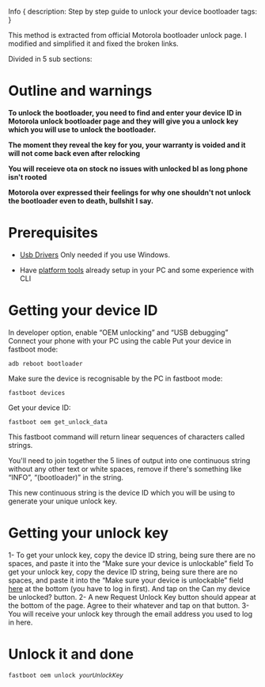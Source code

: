 Info { 
description: Step by step guide to unlock your device bootloader
tags:
 }
 
This method is extracted from official Motorola bootloader unlock page. I modified and simplified it and fixed the broken links.

Divided in 5 sub sections:

# Outline and warnings

**To unlock the bootloader, you need to find and enter your device ID in Motorola unlock bootloader page and they will give you a unlock key which you will use to unlock the bootloader.**

**The moment they reveal the key for you, your warranty is voided and it will not come back even after relocking**

**You will receieve ota on stock no issues with unlocked bl as long phone isn't rooted**

**Motorola over expressed their feelings for why one shouldn't not unlock the bootloader even to death, bullshit I say.**

# Prerequisites

- [Usb Drivers](https://dl.google.com/android/repository/usb_driver_r13-windows.zip)
Only needed if you use Windows.

- Have [platform tools](https://dl.google.com/android/repository/platform-tools-latest-windows.zip) already setup in your PC and some experience with CLI

# Getting your device ID

In developer option, enable “OEM unlocking” and “USB debugging”
Connect your phone with your PC using the cable
Put your device in fastboot mode: 
```
adb reboot bootloader
```
Make sure the device is recognisable by the PC in fastboot mode: 
```
fastboot devices
```
Get your device ID: 
```
fastboot oem get_unlock_data
```

This fastboot command will return linear sequences of characters called strings.

You'll need to join together the 5 lines of output into one continuous string without any other text or white spaces, remove if there's something like “INFO”, “(bootloader)” in the string.

This new continuous string is the device ID which you will be using to generate your unique unlock key.

# Getting your unlock key

1- To get your unlock key, copy the device ID string, being sure there are no spaces, and paste it into the “Make sure your device is unlockable” field To get your unlock key, copy the device ID string, being sure there are no spaces, and paste it into the “Make sure your device is unlockable” field [here](https://motorola-global-portal.custhelp.com/app/standalone/bootloader/unlock-your-device-b) at the bottom (you have to log in first). And tap on the Can my device be unlocked? button.
2- A new Request Unlock Key button should appear at the bottom of the page. Agree to their whatever and tap on that button.
3- You will receive your unlock key through the email address you used to log in here.

# Unlock it and done

```
fastboot oem unlock 𝘺𝘰𝘶𝘳𝘜𝘯𝘭𝘰𝘤𝘬𝘒𝘦𝘺
```
